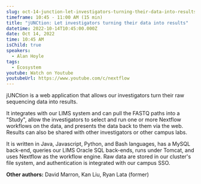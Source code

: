 ```yaml
---
slug: oct-14-junction-let-investigators-turning-their-data-into-results
timeframe: 10:45 - 11:00 AM (15 min)
title: "jUNCtion: Let investigators turning their data into results"
datetime: 2022-10-14T10:45:00.000Z
date: Oct 14, 2022
time: 10:45 AM
isChild: true
speakers:
  - Alan Hoyle
tags:
  - Ecosystem
youtube: Watch on Youtube
youtubeUrl: https://www.youtube.com/c/nextflow
---
```

jUNCtion is a web application that allows our investigators turn their raw sequencing data into results.

It integrates with our LIMS system and can pull the FASTQ paths into a "Study", allow the investigators to select and run one or more Nextflow workflows on the data, and presents the data back to them via the web. Results can also be shared with other investigators or other campus labs.  

It is written in Java, Javascript, Python, and Bash languages, has a MySQL back-end, queries our LIMS Oracle SQL back-ends, runs under Tomcat, and uses Nextflow as the workflow engine.  Raw data are stored in our cluster's file system, and authentication is integrated with our campus SSO.

**Other authors:** David Marron, Kan Liu, Ryan Lata (former)
